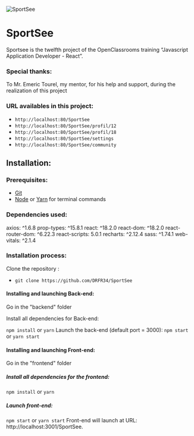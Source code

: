 ![SportSee](/Front-end/src/assets/images/logo.png)

# SportSee

Sportsee is the twelfth project of the OpenClassrooms training “Javascript Application Developer - React”.


### Special thanks:
To Mr. Emeric Tourel, my mentor, for his help and support, during the realization of this project

### URL availables in this project:

  -  `http://localhost:80/SportSee`
  -  `http://localhost:80/SportSee/profil/12`
  -  `http://localhost:80/SportSee/profil/18`
  -  `http://localhost:80/SportSee/settings`
  -  `http://localhost:80/SportSee/community`

## Installation:
### Prerequisites:
  -  [Git](https://git-scm.com)
  -  [Node](https://nodejs.org/en/) or [Yarn](https://yarnpkg.com/) for terminal commands


### Dependencies used:

axios: ^1.6.8
prop-types: ^15.8.1
react: ^18.2.0
react-dom: ^18.2.0
react-router-dom: ^6.22.3
react-scripts: 5.0.1
recharts: ^2.12.4
sass: ^1.74.1
web-vitals: ^2.1.4


### Installation process:

Clone the repository :
   -  `git clone https://github.com/DRFR34/SportSee`

#### Installing and launching Back-end:
Go in the "backend" folder

Install all dependencies for Back-end:

`npm install` or `yarn`
Launch the back-end  (default port = 3000):
`npm start` or `yarn start`

#### Installing and launching Front-end:
Go in the "frontend" folder

##### Install all dependencies for the frontend:

`npm install` or `yarn`
##### Launch front-end:
`npm start` or `yarn start`
Front-end will launch at URL: http://localhost:3001/SportSee.

